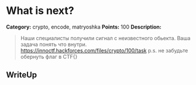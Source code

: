# What is next?


**Category:** crypto, encode, matryoshka
**Points:** 100
**Description:**

> Наши специалисты получили сигнал с неизвестного обьекта. Ваша задача понять что внутри.
> https://innoctf.hackforces.com/files/crypto/100/task
> p.s. не забудьте обернуть флаг в  CTF{}

## WriteUp 


